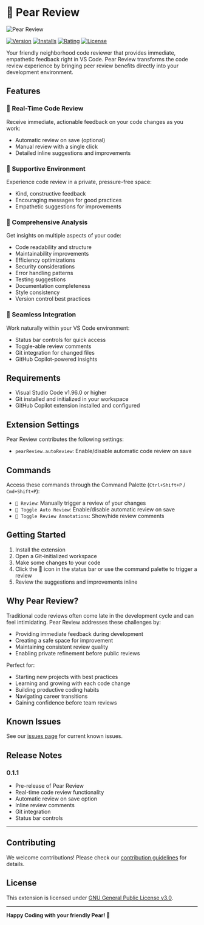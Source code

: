 # 🍐 Pear Review

![Pear Review](pear-review-header.png)

[![Version](https://vsmarketplacebadges.dev/version/scarowar.pear-review.svg)](https://marketplace.visualstudio.com/items?itemName=scarowar.pear-review)
[![Installs](https://vsmarketplacebadges.dev/installs/scarowar.pear-review.svg)](https://marketplace.visualstudio.com/items?itemName=scarowar.pear-review)
[![Rating](https://vsmarketplacebadges.dev/rating/scarowar.pear-review.svg)](https://marketplace.visualstudio.com/items?itemName=scarowar.pear-review)
[![License](https://img.shields.io/github/license/scarowar/pear-review)](LICENSE)

Your friendly neighborhood code reviewer that provides immediate, empathetic feedback right in VS Code. Pear Review transforms the code review experience by bringing peer review benefits directly into your development environment.

## Features

### 🔄 Real-Time Code Review
Receive immediate, actionable feedback on your code changes as you work:
- Automatic review on save (optional)
- Manual review with a single click
- Detailed inline suggestions and improvements

### 🌱 Supportive Environment
Experience code review in a private, pressure-free space:
- Kind, constructive feedback
- Encouraging messages for good practices
- Empathetic suggestions for improvements

### 🎯 Comprehensive Analysis
Get insights on multiple aspects of your code:
- Code readability and structure
- Maintainability improvements
- Efficiency optimizations
- Security considerations
- Error handling patterns
- Testing suggestions
- Documentation completeness
- Style consistency
- Version control best practices

### 🔧 Seamless Integration
Work naturally within your VS Code environment:
- Status bar controls for quick access
- Toggle-able review comments
- Git integration for changed files
- GitHub Copilot-powered insights

## Requirements

- Visual Studio Code v1.96.0 or higher
- Git installed and initialized in your workspace
- GitHub Copilot extension installed and configured

## Extension Settings

Pear Review contributes the following settings:

* `pearReview.autoReview`: Enable/disable automatic code review on save

## Commands

Access these commands through the Command Palette (`Ctrl+Shift+P` / `Cmd+Shift+P`):

* `🍐 Review`: Manually trigger a review of your changes
* `🍐 Toggle Auto Review`: Enable/disable automatic review on save
* `🍐 Toggle Review Annotations`: Show/hide review comments

## Getting Started

1. Install the extension
2. Open a Git-initialized workspace
3. Make some changes to your code
4. Click the 🍐 icon in the status bar or use the command palette to trigger a review
5. Review the suggestions and improvements inline

## Why Pear Review?

Traditional code reviews often come late in the development cycle and can feel intimidating. Pear Review addresses these challenges by:

- Providing immediate feedback during development
- Creating a safe space for improvement
- Maintaining consistent review quality
- Enabling private refinement before public reviews

Perfect for:
- Starting new projects with best practices
- Learning and growing with each code change
- Building productive coding habits
- Navigating career transitions
- Gaining confidence before team reviews

## Known Issues

See our [issues page](https://github.com/scarowar/pear-review/issues) for current known issues.

## Release Notes

### 0.1.1

- Pre-release of Pear Review
- Real-time code review functionality
- Automatic review on save option
- Inline review comments
- Git integration
- Status bar controls

---

## Contributing

We welcome contributions! Please check our [contribution guidelines](CONTRIBUTING.md) for details.

## License

This extension is licensed under [GNU General Public License v3.0](LICENSE).

---

**Happy Coding with your friendly Pear! 🍐**
